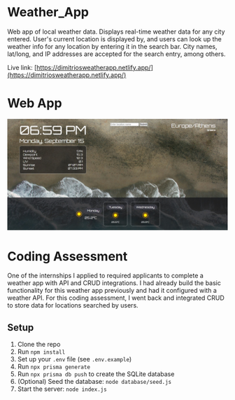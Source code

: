# Weather_App
Web app of local weather data. Displays real-time weather data for any city entered. User's current location is displayed by, and users can look up the weather info for any location by entering it in the search bar. City names, lat/long, and IP addresses are accepted for the search entry, among others.

Live link: [https://dimitriosweatherapp.netlify.app/](https://dimitriosweatherapp.netlify.app/)

# Web App
![Screenshot of web app](/images/webpage.jpeg)

# Coding Assessment
One of the internships I applied to required applicants to complete a weather app with API and CRUD integrations. I had already build the basic functionality for this weather app previously and had it configured with a weather API. For this coding assessment, I went back and integrated CRUD to store data for locations searched by users.

## Setup
1. Clone the repo
2. Run `npm install`
3. Set up your `.env` file (see `.env.example`)
4. Run `npx prisma generate`
5. Run `npx prisma db push` to create the SQLite database
6. (Optional) Seed the database: `node database/seed.js`
7. Start the server: `node index.js`